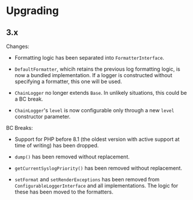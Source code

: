# Upgrading

## 3.x

Changes:

- Formatting logic has been separated into `FormatterInterface`.

- `DefaultFormatter`, whicih retains the previous log formatting logic, is now a bundled implementation.
  If a logger is constructed without specifying a formatter, this one will be used.

- `ChainLogger` no longer extends `Base`.
  In unlikely situations, this could be a BC break.

- `ChainLogger`'s `level` is now configurable only through a new `level` constructor parameter.

BC Breaks:

- Support for PHP before 8.1 (the oldest version with active support at time of writing) has been dropped.

- `dump()` has been removed without replacement.

- `getCurrentSyslogPriority()` has been removed without replacement.

- `setFormat` and `setRenderExceptions` has been removed from `ConfigurableLoggerInterface` and all implementations.
  The logic for these has been moved to the formatters.
